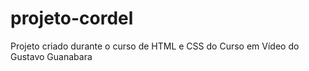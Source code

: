 # projeto-cordel
 Projeto criado durante o curso de HTML e CSS do Curso em Vídeo do Gustavo Guanabara

